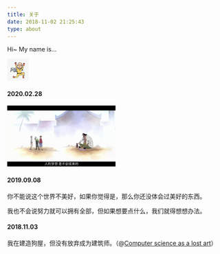 ```yaml
---
title: 关于
date: 2018-11-02 21:25:43
type: about
---
```


Hi~ My name is...

<img src="avatar.jpg" width="10%" style="margin-left:0;" class="no-shadow">

#### 2020.02.28

<img src="dream.jpeg" width="50%" style="margin-left:0;" class="no-shadow">

#### 2019.09.08

你不能说这个世界不美好，如果你觉得是，那么你还没体会过美好的东西。

我也不会说努力就可以拥有全部，但如果想要点什么，我们就得想想办法。

#### 2018.11.03

我在建造狗屋，但没有放弃成为建筑师。（@[Computer science as a lost art](http://rubyhacker.com/blog2/20150917.html)）
